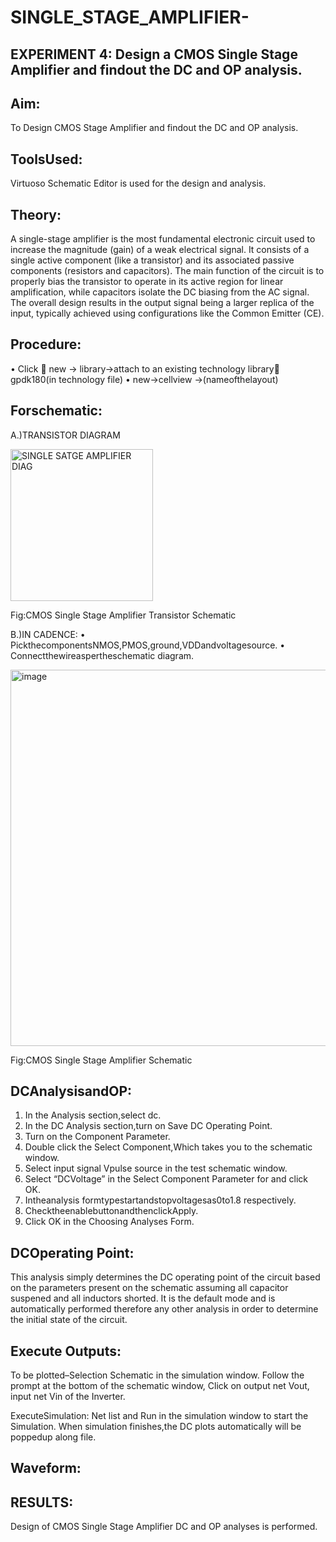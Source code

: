 # SINGLE_STAGE_AMPLIFIER-
## EXPERIMENT 4: Design a CMOS Single Stage Amplifier and findout the DC and OP analysis.

## Aim:
To Design CMOS Stage Amplifier and findout the DC and OP analysis.

## ToolsUsed:
Virtuoso Schematic Editor is used for the design and analysis.

## Theory:
A single-stage amplifier is the most fundamental electronic circuit used to increase the magnitude (gain) of a weak electrical signal. It consists of a single active component (like a transistor) and its associated passive components (resistors and capacitors). The main function of the circuit is to properly bias the transistor to operate in its active region for linear amplification, while capacitors isolate the DC biasing from the AC signal. The overall design results in the output signal being a larger replica of the input, typically achieved using configurations like the Common Emitter (CE).

## Procedure:
•	Click  new -> library->attach to an existing technology library gpdk180(in technology file)
•	new->cellview ->(nameofthelayout)
## Forschematic:
A.)TRANSISTOR DIAGRAM 

<img width="228" height="243" alt="SINGLE SATGE AMPLIFIER DIAG" src="https://github.com/user-attachments/assets/6193943d-9c13-4036-9c60-7ff57202f2a6" />


Fig:CMOS Single Stage Amplifier Transistor  Schematic

B.)IN CADENCE:
•	PickthecomponentsNMOS,PMOS,ground,VDDandvoltagesource.
•	Connectthewireaspertheschematic diagram.


<img width="1067" height="602" alt="image" src="https://github.com/user-attachments/assets/59c8132b-0aa7-47bb-9a61-480007dbc02b" />

Fig:CMOS Single Stage Amplifier Schematic

## DCAnalysisandOP:
1.	In the Analysis section,select dc.
2.	In the DC Analysis section,turn on Save DC Operating Point.
3.	Turn on the Component Parameter.
4.	Double click the Select Component,Which takes you to the schematic window.
5.	Select input signal Vpulse source in the test schematic window.
6.	Select “DCVoltage” in the Select Component Parameter for and click OK.
7.	Intheanalysis formtypestartandstopvoltagesas0to1.8 respectively.
8.	ChecktheenablebuttonandthenclickApply.
9.	Click OK in the Choosing Analyses Form.

## DCOperating Point:
This analysis simply determines the DC operating point of the circuit based on the parameters present on the schematic assuming all capacitor suspened and all inductors shorted. It is the default mode and is automatically performed therefore any other analysis in order to determine the initial state of the circuit.

## Execute Outputs:
To be plotted–Selection Schematic in the simulation window. Follow the prompt at the bottom of the schematic window, Click on output net Vout, input net Vin of the Inverter.

ExecuteSimulation:
Net list and Run in the simulation window to start the Simulation.
When simulation finishes,the DC plots automatically will be poppedup along file.

## Waveform:


## RESULTS:
Design of CMOS Single Stage Amplifier  DC and OP analyses is performed.







